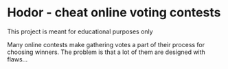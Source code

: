 # Hodor - cheat online voting contests

This project is meant for educational purposes only

Many online contests make gathering votes a part of their process for choosing winners. The problem is that a lot of them are designed with flaws…